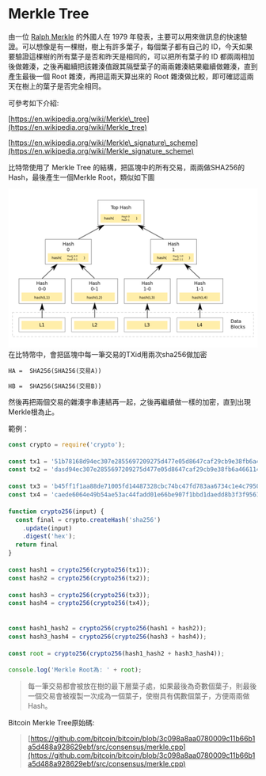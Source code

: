 # Merkle Tree

由一位 [Ralph Merkle](https://en.wikipedia.org/wiki/Ralph_Merkle) 的外國人在 1979 年發表，主要可以用來做訊息的快速驗證。可以想像是有一棵樹，樹上有許多葉子，每個葉子都有自己的 ID，今天如果要驗證這棵樹的所有葉子是否和昨天是相同的，可以把所有葉子的 ID 都兩兩相加後做雜湊，之後再繼續把該雜湊值跟其隔壁葉子的兩兩雜湊結果繼續做雜湊，直到產生最後一個 Root 雜湊，再把這兩天算出來的 Root 雜湊做比較，即可確認這兩天在樹上的葉子是否完全相同。

可參考如下介紹:

[https://en.wikipedia.org/wiki/Merkle\_tree](https://en.wikipedia.org/wiki/Merkle_tree)

[https://en.wikipedia.org/wiki/Merkle\_signature\_scheme](https://en.wikipedia.org/wiki/Merkle_signature_scheme)

比特幣使用了 Merkle Tree 的結構，把區塊中的所有交易，兩兩做SHA256的Hash，最後產生一個Merkle Root，類似如下圖

![](/assets/Hash_Tree.svg.png)在比特幣中，會把區塊中每一筆交易的TXid用兩次sha256做加密

```
HA =  SHA256(SHA256(交易A))
```

```
HB =  SHA256(SHA256(交易B))
```

然後再把兩個交易的雜湊字串連結再一起，之後再繼續做一樣的加密，直到出現Merkle根為止。

範例：

```js
const crypto = require('crypto');

const tx1 = '51b78168d94ec307e2855697209275d477e05d8647caf29cb9e38fb6a4661145';
const tx2 = 'dasd94ec307e2855697209275d477e05d8647caf29cb9e38fb6a4661145ddddd';

const tx3 = 'b45ff1f1aa88de71005fd14487328cbc74bc47fd783aa6734c1e4c7950962cc4';
const tx4 = 'caede6064e49b54ae53ac44fadd01e66be907f1bbd1daedd8b3f3f9561447f4f';

function crypto256(input) {
  const final = crypto.createHash('sha256')
    .update(input)
    .digest('hex');
  return final
}

const hash1 = crypto256(crypto256(tx1));
const hash2 = crypto256(crypto256(tx2));

const hash3 = crypto256(crypto256(tx3));
const hash4 = crypto256(crypto256(tx4));


const hash1_hash2 = crypto256(crypto256(hash1 + hash2));
const hash3_hash4 = crypto256(crypto256(hash3 + hash4));

const root = crypto256(crypto256(hash1_hash2 + hash3_hash4));

console.log('Merkle Root為: ' + root);
```

> 每一筆交易都會被放在樹的最下層葉子處，如果最後為奇數個葉子，則最後一個交易會被複製一次成為一個葉子，使樹具有偶數個葉子，方便兩兩做Hash。

Bitcoin Merkle Tree原始碼:

> [https://github.com/bitcoin/bitcoin/blob/3c098a8aa0780009c11b66b1a5d488a928629ebf/src/consensus/merkle.cpp](https://github.com/bitcoin/bitcoin/blob/3c098a8aa0780009c11b66b1a5d488a928629ebf/src/consensus/merkle.cpp)



